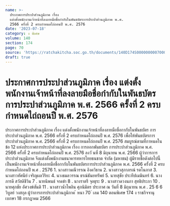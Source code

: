 ```yaml
---
name: >-
  ประกาศการประปาส่วนภูมิภาค เรื่อง 
  แต่งตั้งพนักงานเจ้าหน้าที่ลงลายมือชื่อกำกับในพันธบัตรการประปาส่วนภูมิภาค พ.ศ.
  2566 ครั้งที่ 2 ครบกำหนดไถ่ถอนปี พ.ศ. 2576
date: '2023-07-18'
category: ง พิเศษ
volume: 140
section: 174
page: 70
source: 'https://ratchakitcha.soc.go.th/documents/140D174S0000000007000.pdf'
draft: true
---
```


# ประกาศการประปาส่วนภูมิภาค เรื่อง  แต่งตั้งพนักงานเจ้าหน้าที่ลงลายมือชื่อกำกับในพันธบัตรการประปาส่วนภูมิภาค พ.ศ. 2566 ครั้งที่ 2 ครบกำหนดไถ่ถอนปี พ.ศ. 2576

ประกาศการประปาส่วนภูมิภาค เรื่อง แต่งตั้งพนักงานเจ้าหน้าที่ลงลายมือชื่อกากับในพันธบัตร การประปาส่วนภูมิภาค พ.ศ. 2566 ครั้งที่ 2 ครบกำหนดไถ่ถอนปี พ.ศ. 2576 เพื่อให้พันธบัตรการประปาส่วนภูมิภาค พ.ศ. 2566 ครั้งที่ 2 ครบกาหนดไถ่ถอนปี พ.ศ. 2576 สมบูรณ์ตามที่กาหนดในข้อ 12 แห่งประกาศการประปาส่วนภูมิภาค เรื่อง การออกพันธบัตร การประปาส่วนภูมิภาค พ.ศ. 2566 ครั้งที่ 2 ครบกำหนดไถ่ถอนปี พ.ศ. 2576 ลงวั นที่ 8 มิถุนายน พ.ศ. 2566 ผู้ว่าการการประปาส่วนภูมิภาค จึงแต่งตั้งพนักงานธนาคารทหารไทยธนชาต จำกัด (มหาชน) ผู้มีรายชื่อดังต่อไปนี้เป็นพนักงานเจ้าหน้าที่ลงลายมือชื่อกากับในพันธบัตรการประปาส่วนภูมิภาค พ.ศ. 2566 ครั้งที่ 2 ครบกำหนดไถ่ถอนปี พ.ศ . 2576 1. นางสาวมณีวรรณ อิงควิธาน 2. นางสาวสุภาภรณ์ รตโนภาส 3. นางสาวทัศนีย์ เจริญผลวิริยะ 4. นางธมลวรรณ ธรณ์ธันยทรัพย์ 5. นายสุชัย ประทีปเมฆินทร์ 6. นางภารดี สวัสดิชีวิน 7 . นายนิพนธ์ จาดขำ 8 . นางราตรี จุลธุระ 9 . นางสาวดวงนภา สุทธิประภา 10 . นายศุภชัย อัศวงษ์สันติ 11 . นางสาวน้ำไพลิน ศุภนิมิตร ประกาศ ณ วันที่ 8 มิถุนายน พ.ศ . 25 6 6 วิบูลย์ วงสกุล ผู้ว่าการการประปาส่วนภูมิภาค ้ หนา 70 ่ เลม 140 ตอนพิเศษ 174 ง ราชกิจจานุเบกษา 18 กรกฎาคม 2566
